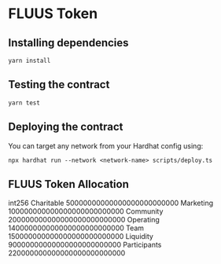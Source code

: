 # FLUUS Token 


## Installing dependencies

```
yarn install
```

## Testing the contract

```
yarn test
```

## Deploying the contract

You can target any network from your Hardhat config using:

```
npx hardhat run --network <network-name> scripts/deploy.ts
```


## FLUUS Token Allocation 
int256
Charitable 50000000000000000000000000
Marketing 100000000000000000000000000
Community 200000000000000000000000000
Operating 140000000000000000000000000
Team 150000000000000000000000000
Liquidity 90000000000000000000000000
Participants 220000000000000000000000000